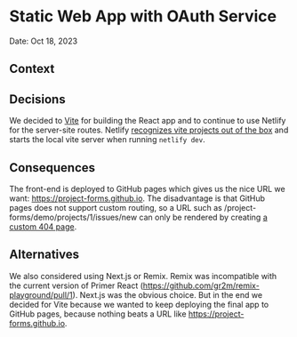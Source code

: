 # Static Web App with OAuth Service

Date: Oct 18, 2023

## Context

## Decisions

We decided to [Vite](https://vitejs.dev/) for building the React app and to continue to use Netlify for the server-site routes. Netlify [recognizes vite projects out of the box](https://docs.netlify.com/integrations/frameworks/vite/) and starts the local vite server when running `netlify dev`.

## Consequences

The front-end is deployed to GitHub pages which gives us the nice URL we want: https://project-forms.github.io. The disadvantage is that GitHub pages does not support custom routing, so a URL such as /project-forms/demo/projects/1/issues/new can only be rendered by creating [a custom 404 page](https://docs.github.com/en/pages/getting-started-with-github-pages/creating-a-custom-404-page-for-your-github-pages-site).

## Alternatives

We also considered using Next.js or Remix. Remix was incompatible with the current version of Primer React (https://github.com/gr2m/remix-playground/pull/1). Next.js was the obvious choice. But in the end we decided for Vite because we wanted to keep deploying the final app to GitHub pages, because nothing beats a URL like https://project-forms.github.io.
